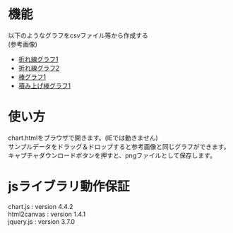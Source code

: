 # 機能
以下のようなグラフをcsvファイル等から作成する<br>
(参考画像)
- [折れ線グラフ1](png/名古屋の天気_折れ線.png)
- [折れ線グラフ2](png/4列データ_折れ線.png)
- [棒グラフ1](png/名古屋の天気_棒.png)
- [積み上げ棒グラフ1](png/名古屋の天気_積み上げ棒.png)

# 使い方
chart.htmlをブラウザで開きます。(IEでは動きません) <br>
サンプルデータをドラッグ＆ドロップすると参考画像と同じグラフができます。<br>
キャプチャダウンロードボタンを押すと、pngファイルとして保存します。

# jsライブラリ動作保証　
chart.js : version 4.4.2 <br>
html2canvas : version 1.4.1 <br>
jquery.js : version 3.7.0 <br>
